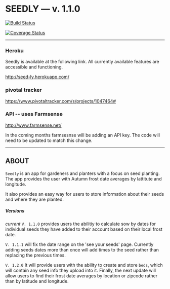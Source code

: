 
# SEEDLY — v. 1.1.0

[![Build Status](https://travis-ci.org/cohart/seedly.svg?branch=master)](https://travis-ci.org/cohart/seedly)

[![Coverage Status](https://coveralls.io/repos/cohart/seedly/badge.png)](https://coveralls.io/r/cohart/seedly)


---

### Heroku


Seedly is available at the following link. All currently available features are accessible and functioning.

  http://seed-ly.herokuapp.com/

### pivotal tracker


  https://www.pivotaltracker.com/s/projects/1047464#


### API -- uses Farmsense

  http://www.farmsense.net/

In the coming months farmsesnse will be adding an API key. The code will need to be updated to match this change.

---

## ABOUT

`Seedly` is an app for gardeners and planters with a focus on seed planting. The app provides the user with Autumn frost date averages by lattitute and longitude.

It also provides an easy way for users to store information about their seeds and where they are planted.

##### Versions

*current* `V. 1.1.0` provides users the abilitiy to calculate sow by dates for individual seeds they have added to their account based on their local frost date.

`V. 1.1.1` will fix the date range on the 'see your seeds' page. Currently adding seeds dates more than once will add times to the seed rather than replacing the previous times.

`V. 1.2.0` It will provide users with the ability to create and store `beds`, which will contain any seed info they upload into it. Finally, the next update will allow users to find their frost date averages by location or zipcode rather than by latitude and longitude.
